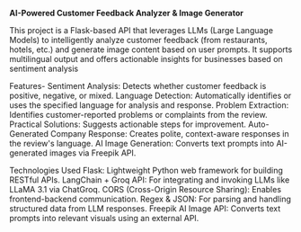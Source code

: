 **AI-Powered Customer Feedback Analyzer & Image Generator**

This project is a Flask-based API that leverages LLMs (Large Language Models) to intelligently analyze customer feedback (from restaurants, hotels, etc.) and generate image content based on user prompts. It supports multilingual output and offers actionable insights for businesses based on sentiment analysis

Features-
Sentiment Analysis: Detects whether customer feedback is positive, negative, or mixed.
Language Detection: Automatically identifies or uses the specified language for analysis and response.
Problem Extraction: Identifies customer-reported problems or complaints from the review.
Practical Solutions: Suggests actionable steps for improvement.
Auto-Generated Company Response: Creates polite, context-aware responses in the review's language.
AI Image Generation: Converts text prompts into AI-generated images via Freepik API.

Technologies Used
Flask: Lightweight Python web framework for building RESTful APIs.
LangChain + Groq API: For integrating and invoking LLMs like LLaMA 3.1 via ChatGroq.
CORS (Cross-Origin Resource Sharing): Enables frontend-backend communication.
Regex & JSON: For parsing and handling structured data from LLM responses.
Freepik AI Image API: Converts text prompts into relevant visuals using an external API.
